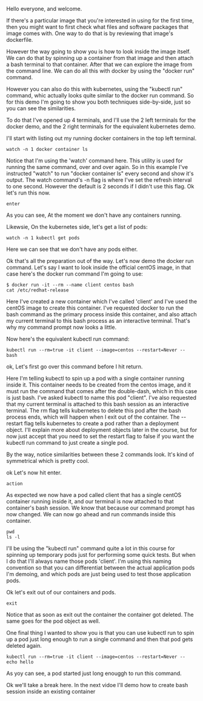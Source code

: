 Hello everyone, and welcome. 

If there's a particular image that you're interested in using for the first time, then you might want to first check what files and software packages that image comes with. One way to do that is by reviewing that image's dockerfile. 

However the way going to show you is how to look inside the image itself. We can do that by spinning up a container from that image and then attach a bash terminal to that container. After that we can explore the image from the command line. We can do all this with docker by using the "docker run" command.


However you can also do this with kubernetes, using the "kubectl run" command, whic actually looks quite similar to the docker run command. So for this demo I'm going to show you both techniques side-by-side, just so you can see the similarities. 

To do that I've opened up 4 terminals, and I'll use the 2 left terminals for the docker demo, and the 2 right terminals for the equivalent kubernetes demo. 



I'll start with listing out my running docker containers in the top left terminal. 

```
watch -n 1 docker container ls
```


Notice that I'm using the 'watch' command here. This utility is used for running the same command, over and over again. So in this example I've instructed "watch" to run "docker container ls" every second and show it's output. The watch command's -n flag is where I've set the refresh interval to one second. However the default is 2 seconds if I didn't use this flag. Ok let's run this now. 

```
enter
```

As you can see, At the moment we don't have any containers running.


Likewsie, On the kubernetes side, let's get a list of pods:

```
watch -n 1 kubectl get pods
```

Here we can see that we don't have any pods either. 

Ok that's all the preparation out of the way. Let's now demo the docker run command. Let's say I want to look inside the official centOS image, in that case here's the docker run command I'm going to use:

```
$ docker run -it --rm --name client centos bash
cat /etc/redhat-release
```

Here I've created a new container which I've called 'client' and I've used the centOS image to create this container. I've requested docker to run the bash command as the primary process inside this container, and also attach my current terminal to this bash process as an interactive terminal. That's why my command prompt now looks a little. 


Now here's the equivalent kubectl run command:

```
kubectl run --rm=true -it client --image=centos --restart=Never -- bash
```

ok, Let's first go over this command before I hit return. 

Here I'm telling kubectl to spin up a pod with a single container running inside it. This container needs to be created from the centos image, and it must run the command that comes after the double-dash, which in this case is just bash. I've asked kubectl to name this pod "client". I've also requested that my current terminal is attached to this bash session as an interactive terminal. The rm flag tells kubernetes to delete this pod after the bash process ends, which will happen when I exit out of the container. The --restart flag tells kubernetes to create a pod rather than a deployment object. I'll explain more about deployment objects later in the course, but for now just accept that you need to set the restart flag to false if you want the kubectl run command to just create a single pod. 

By the way, notice similarities between these 2 commands look. It's kind of symmetrical which is pretty cool. 


ok Let's now hit enter. 

```
action
```

As expected we now have a pod called client that has a single centOS container running inside it, and our terminal is now attached to that container's bash session. We know that because our command prompt has now changed. We can now go ahead and run commands inside this container. 

```
pwd
ls -l
```


I'll be using the "kubectl run" command quite a lot in this course for spinning up temporary pods just for performing some quick tests. But when I do that I'll always name those pods 'client'. I'm using this naming convention so that you can differentiat between the actual application pods I'm demoing, and which pods are just being used to test those application pods. 

Ok let's exit out of our containers and pods. 

```
exit
```

Notice that as soon as exit out the container the container got deleted. The same goes for the pod object as well.  


One final thing I wanted to show you is that you can use kubectl run to spin up a pod just long enough to run a single command and then that pod gets deleted again. 

```
kubectl run --rm=true -it client --image=centos --restart=Never -- echo hello
```

As yoy can see, a pod started just long enouggh to run this command. 

Ok we'll take a break here. In the next vidoe I'll demo how to create bash session inside an existing container 

